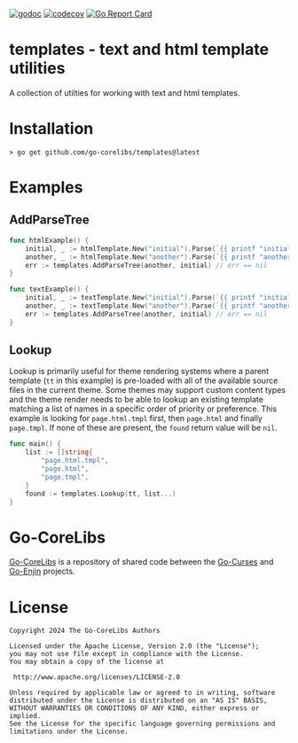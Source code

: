 [![godoc](https://img.shields.io/badge/godoc-reference-blue.svg)](https://pkg.go.dev/github.com/go-corelibs/templates)
[![codecov](https://codecov.io/gh/go-corelibs/templates/graph/badge.svg?token=gzPs8JV2Cx)](https://codecov.io/gh/go-corelibs/templates)
[![Go Report Card](https://goreportcard.com/badge/github.com/go-corelibs/templates)](https://goreportcard.com/report/github.com/go-corelibs/templates)

# templates - text and html template utilities

A collection of utilties for working with text and html templates.

# Installation

``` shell
> go get github.com/go-corelibs/templates@latest
```

# Examples

## AddParseTree

``` go
func htmlExample() {
    initial, _ := htmlTemplate.New("initial").Parse(`{{ printf "initial test" }}`)
    another, _ := htmlTemplate.New("another").Parse(`{{ printf "another test" }}`)
    err := templates.AddParseTree(another, initial) // err == nil
}

func textExample() {
    initial, _ := textTemplate.New("initial").Parse(`{{ printf "initial test" }}`)
    another, _ := textTemplate.New("another").Parse(`{{ printf "another test" }}`)
    err := templates.AddParseTree(another, initial) // err == nil
}
```

## Lookup

Lookup is primarily useful for theme rendering systems where a parent template
(`tt` in this example) is pre-loaded with all of the available source files in
the current theme. Some themes may support custom content types and the theme
render needs to be able to lookup an existing template matching a list of names
in a specific order of priority or preference. This example is looking for
`page.html.tmpl` first, then `page.html` and finally `page.tmpl`. If none of
these are present, the `found` return value will be `nil`.

``` go
func main() {
    list := []string{
        "page.html.tmpl",
        "page.html",
        "page.tmpl",
    }
    found := templates.Lookup(tt, list...)
}
```

# Go-CoreLibs

[Go-CoreLibs] is a repository of shared code between the [Go-Curses] and
[Go-Enjin] projects.

# License

```
Copyright 2024 The Go-CoreLibs Authors

Licensed under the Apache License, Version 2.0 (the "License");
you may not use file except in compliance with the License.
You may obtain a copy of the license at

 http://www.apache.org/licenses/LICENSE-2.0

Unless required by applicable law or agreed to in writing, software
distributed under the License is distributed on an "AS IS" BASIS,
WITHOUT WARRANTIES OR CONDITIONS OF ANY KIND, either express or implied.
See the License for the specific language governing permissions and
limitations under the License.
```

[Go-CoreLibs]: https://github.com/go-corelibs
[Go-Curses]: https://github.com/go-curses
[Go-Enjin]: https://github.com/go-enjin
